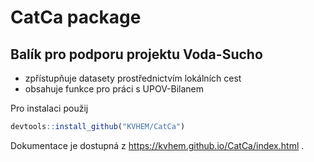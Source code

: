 CatCa package
================

Balík pro podporu projektu Voda-Sucho
-------------------------------------

-   zpřístupňuje datasety prostřednictvím lokálních cest
-   obsahuje funkce pro práci s UPOV-Bilanem

Pro instalaci použij

``` r
devtools::install_github("KVHEM/CatCa")
```

Dokumentace je dostupná z <https://kvhem.github.io/CatCa/index.html> .
